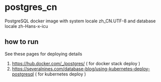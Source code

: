 # postgres_cn
PostgreSQL docker image with system locale zh_CN.UTF-8 and database locale zh-Hans-x-icu



## how to run
See these pages for deploying details

1. https://hub.docker.com/_/postgres/   ( for docker stack deploy )
1. https://severalnines.com/database-blog/using-kubernetes-deploy-postgresql ( for kubernetes deploy )
